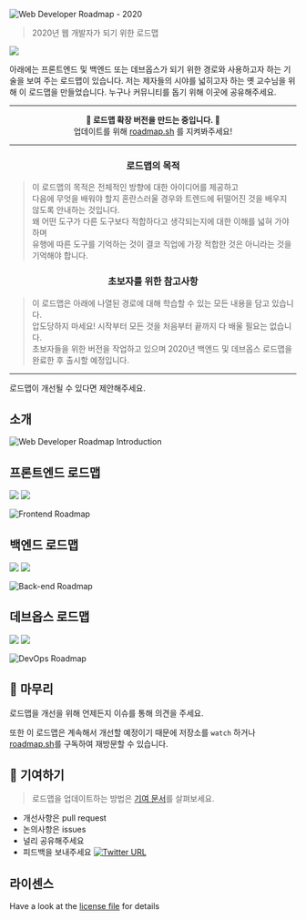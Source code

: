 ![Web Developer Roadmap - 2020](https://i.imgur.com/NNyc9QM.png)

> 2020년 웹 개발자가 되기 위한 로드맵

[![](https://img.shields.io/badge/-Detailed%20Content%20on%20the%20Website%20-0a0a0a.svg?style=flat&colorA=0a0a0a)](http://roadmap.sh)

아래에는 프론트엔드 및 백엔드 또는 데브옵스가 되기 위한 경로와 사용하고자 하는 기술을 보여 주는 로드맵이 있습니다.
저는 제자들의 시야를 넓히고자 하는 옛 교수님을 위해 이 로드맵을 만들었습니다. 누구나 커뮤니티를 돕기 위해 이곳에 공유해주세요.

***
<p align="center"><b> 🎉 로드맵 확장 버전을 만드는 중입니다. 🎉 </b><br>업데이트를 위해 <a href="http://roadmap.sh">roadmap.sh</a> 를 지켜봐주세요!</p>

***

<h3 align="center"><strong>로드맵의 목적</strong></h3>

> 이 로드맵의 목적은 전체적인 방향에 대한 아이디어를 제공하고  
다음에 무엇을 배워야 할지 혼란스러울 경우와 트렌드에 뒤떨어진 것을 배우지 않도록 안내하는 것입니다.  
왜 어떤 도구가 다른 도구보다 적합하다고 생각되는지에 대한 이해를 넓혀 가야 하며  
유행에 따른 도구를 기억하는 것이 결코 직업에 가장 적합한 것은 아니라는 것을 기억해야 합니다.

<h3 align="center"><strong>초보자를 위한 참고사항</strong></h3>

> 이 로드맵은 아래에 나열된 경로에 대해 학습할 수 있는 모든 내용을 담고 있습니다.  
압도당하지 마세요! 시작부터 모든 것을 처음부터 끝까지 다 배울 필요는 없습니다.  
초보자들을 위한 버전을 작업하고 있으며 2020년 백엔드 및 데브옵스 로드맵을 완료한 후 출시할 예정입니다.

***

로드맵이 개선될 수 있다면 제안해주세요.

## 소개

![Web Developer Roadmap Introduction](./img/intro.png)

## 프론트엔드 로드맵

[![](https://img.shields.io/badge/-Download%20PDF%20-0a0a0a.svg?style=flat&colorA=0a0a0a)](./pdf/frontend.pdf) [![](https://img.shields.io/badge/-Shareable%20Link%20-0a0a0a.svg?style=flat&colorA=0a0a0a)](https://roadmap.sh/frontend)

![Frontend Roadmap](./img/frontend.png)

## 백엔드 로드맵

[![](https://img.shields.io/badge/-Download%20PDF%20-0a0a0a.svg?style=flat&colorA=0a0a0a)](https://roadmap.sh/static/roadmaps/pdf/backend.pdf) [![](https://img.shields.io/badge/-Shareable%20Link%20-0a0a0a.svg?style=flat&colorA=0a0a0a)](https://roadmap.sh/backend)

![Back-end Roadmap](./img/backend.png)

## 데브옵스 로드맵

[![](https://img.shields.io/badge/-Download%20PDF%20-0a0a0a.svg?style=flat&colorA=0a0a0a)](https://roadmap.sh/static/roadmaps/pdf/devops.pdf) [![](https://img.shields.io/badge/-Shareable%20Link%20-0a0a0a.svg?style=flat&colorA=0a0a0a)](https://roadmap.sh/devops)

![DevOps Roadmap](./img/devops.png)

## 🚦 마무리

로드맵을 개선을 위해 언제든지 이슈를 통해 의견을 주세요.

또한 이 로드맵은 계속해서 개선할 예정이기 때문에 저장소를 `watch` 하거나 [roadmap.sh](http://roadmap.sh)를 구독하여 재방문할 수 있습니다.

## 🙌 기여하기

> 로드맵을 업데이트하는 방법은 [기여 문서](./contributing.md)를 살펴보세요.

- 개선사항은 pull request
- 논의사항은 issues
- 널리 공유해주세요
- 피드백을 보내주세요 [![Twitter URL](https://img.shields.io/twitter/url/https/twitter.com/kamranahmedse.svg?style=social&label=Follow%20%40kamranahmedse)](https://twitter.com/kamranahmedse)

## 라이센스

Have a look at the [license file](./license.md) for details
